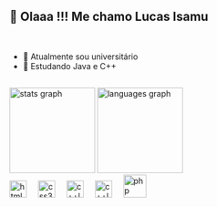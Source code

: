 ## 🤴 Olaaa !!! Me chamo Lucas Isamu 
<br>

- 🔭 Atualmente sou universitário
- 🌱 Estudando Java e C++
##

<div align="left">
  <img src="https://github-readme-stats.vercel.app/api?username=LucasIsamuM&hide_title=false&hide_rank=false&show_icons=true&include_all_commits=true&count_private=true&disable_animations=false&theme=dark&locale=en&hide_border=false" height="150" alt="stats graph"  />
  <img src="https://github-readme-stats.vercel.app/api/top-langs?username=LucasIsamuM&locale=en&hide_title=false&layout=compact&card_width=320&langs_count=5&theme=dark&hide_border=false" height="150" alt="languages graph"  />
</div>

<div align="left">
  <img src="https://cdn.jsdelivr.net/gh/devicons/devicon/icons/html5/html5-original.svg" height="30" alt="html5 logo"  />
  <img width="12" />
  <img src="https://cdn.jsdelivr.net/gh/devicons/devicon/icons/css3/css3-original.svg" height="30" alt="css3 logo"  />
  <img width="12" />
  <img src="https://cdn.jsdelivr.net/gh/devicons/devicon@latest/icons/cplusplus/cplusplus-original.svg" height="30" alt="c++logo"/>
  <img width="12" />
  <img src="https://cdn.jsdelivr.net/gh/devicons/devicon@latest/icons/java/java-original.svg" height="30" alt="c++logo"/>
  <img width="12" /> 
  <img src="https://cdn.jsdelivr.net/gh/devicons/devicon@latest/icons/php/php-original.svg" height="40" alt="php" />
  <img width="12" />             
</div>







